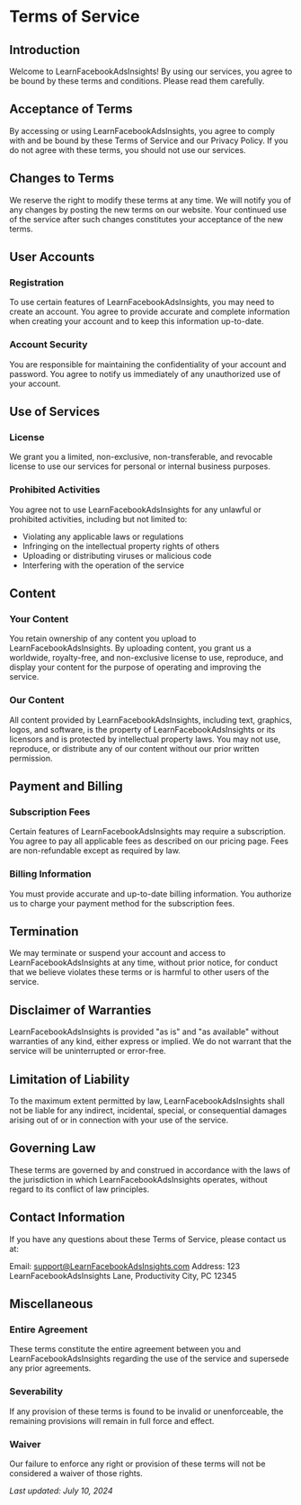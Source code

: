 # Terms of Service

## Introduction

Welcome to LearnFacebookAdsInsights! By using our services, you agree to be bound by these terms and conditions. Please read them carefully.

## Acceptance of Terms

By accessing or using LearnFacebookAdsInsights, you agree to comply with and be bound by these Terms of Service and our Privacy Policy. If you do not agree with these terms, you should not use our services.

## Changes to Terms

We reserve the right to modify these terms at any time. We will notify you of any changes by posting the new terms on our website. Your continued use of the service after such changes constitutes your acceptance of the new terms.

## User Accounts

### Registration

To use certain features of LearnFacebookAdsInsights, you may need to create an account. You agree to provide accurate and complete information when creating your account and to keep this information up-to-date.

### Account Security

You are responsible for maintaining the confidentiality of your account and password. You agree to notify us immediately of any unauthorized use of your account.

## Use of Services

### License

We grant you a limited, non-exclusive, non-transferable, and revocable license to use our services for personal or internal business purposes.

### Prohibited Activities

You agree not to use LearnFacebookAdsInsights for any unlawful or prohibited activities, including but not limited to:

- Violating any applicable laws or regulations
- Infringing on the intellectual property rights of others
- Uploading or distributing viruses or malicious code
- Interfering with the operation of the service

## Content

### Your Content

You retain ownership of any content you upload to LearnFacebookAdsInsights. By uploading content, you grant us a worldwide, royalty-free, and non-exclusive license to use, reproduce, and display your content for the purpose of operating and improving the service.

### Our Content

All content provided by LearnFacebookAdsInsights, including text, graphics, logos, and software, is the property of LearnFacebookAdsInsights or its licensors and is protected by intellectual property laws. You may not use, reproduce, or distribute any of our content without our prior written permission.

## Payment and Billing

### Subscription Fees

Certain features of LearnFacebookAdsInsights may require a subscription. You agree to pay all applicable fees as described on our pricing page. Fees are non-refundable except as required by law.

### Billing Information

You must provide accurate and up-to-date billing information. You authorize us to charge your payment method for the subscription fees.

## Termination

We may terminate or suspend your account and access to LearnFacebookAdsInsights at any time, without prior notice, for conduct that we believe violates these terms or is harmful to other users of the service.

## Disclaimer of Warranties

LearnFacebookAdsInsights is provided "as is" and "as available" without warranties of any kind, either express or implied. We do not warrant that the service will be uninterrupted or error-free.

## Limitation of Liability

To the maximum extent permitted by law, LearnFacebookAdsInsights shall not be liable for any indirect, incidental, special, or consequential damages arising out of or in connection with your use of the service.

## Governing Law

These terms are governed by and construed in accordance with the laws of the jurisdiction in which LearnFacebookAdsInsights operates, without regard to its conflict of law principles.

## Contact Information

If you have any questions about these Terms of Service, please contact us at:

Email: support@LearnFacebookAdsInsights.com
Address: 123 LearnFacebookAdsInsights Lane, Productivity City, PC 12345

## Miscellaneous

### Entire Agreement

These terms constitute the entire agreement between you and LearnFacebookAdsInsights regarding the use of the service and supersede any prior agreements.

### Severability

If any provision of these terms is found to be invalid or unenforceable, the remaining provisions will remain in full force and effect.

### Waiver

Our failure to enforce any right or provision of these terms will not be considered a waiver of those rights.

_Last updated: July 10, 2024_
